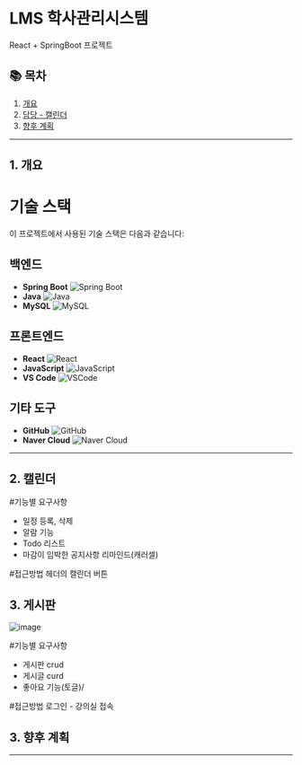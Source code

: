 # LMS 학사관리시스템

React + SpringBoot 프로젝트

## 📚 목차
1. [개요](#개요)
2. [담당 - 캘린더](#캘린더)
3. [향후 계획](#향후-계획)

---

## 1. 개요

# 기술 스택

이 프로젝트에서 사용된 기술 스택은 다음과 같습니다:

## 백엔드

- **Spring Boot** ![Spring Boot](https://img.shields.io/badge/Spring%20Boot-6DB33F?style=flat&logo=springboot&logoColor=white)
- **Java** ![Java](https://img.shields.io/badge/Java-007396?style=flat&logo=java&logoColor=white)
- **MySQL** ![MySQL](https://img.shields.io/badge/MySQL-4479A1?style=flat&logo=mysql&logoColor=white)

## 프론트엔드

- **React** ![React](https://img.shields.io/badge/React-61DAFB?style=flat&logo=react&logoColor=black)
- **JavaScript** ![JavaScript](https://img.shields.io/badge/JavaScript-F7DF1E?style=flat&logo=javascript&logoColor=black)
- **VS Code** ![VSCode](https://img.shields.io/badge/VS%20Code-007ACC?style=flat&logo=visualstudiocode&logoColor=white)

## 기타 도구

- **GitHub** ![GitHub](https://img.shields.io/badge/GitHub-181717?style=flat&logo=github&logoColor=white)
- **Naver Cloud** ![Naver Cloud](https://img.shields.io/badge/Naver%20Cloud-03C75A?style=flat&logo=naver&logoColor=white)

---

## 2. 캘린더

#기능별 요구사항
- 일정 등록, 삭제
- 알람 기능
- Todo 리스트
- 마감이 임박한 공지사항 리마인드(캐러셀)

#접근방법
헤더의 캘린더 버튼



## 3. 게시판

![image](https://github.com/user-attachments/assets/1c6fbf2a-6b15-4d39-903e-71860dbe80dc)

#기능별 요구사항
- 게시판 crud
- 게시글 curd
- 좋아요 기능(토글)/

#접근방법
로그인 - 강의실 접속




## 3. 향후 계획

---

